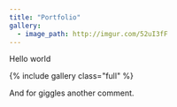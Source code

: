 ```yaml
---
title: "Portfolio"
gallery:
  - image_path: http://imgur.com/52uI3fF
---
```


Hello world

{% include gallery class="full" %}

And for giggles another comment.
